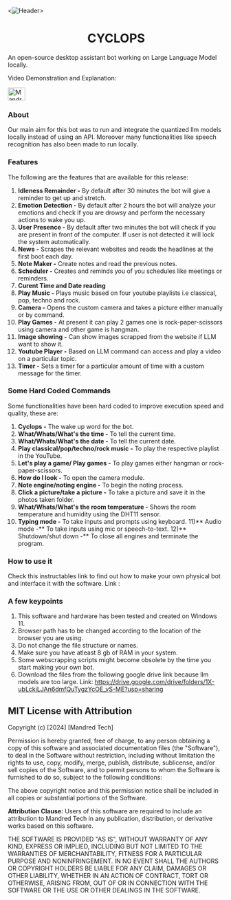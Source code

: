 <![Header](./Environment_View.png)>
<h1 align="center">CYCLOPS</h1>

An open-source desktop assistant bot working on Large Language Model locally.

Video Demonstration and Explanation:
<p align="left">
<a href="https://youtu.be/jYEJakEAMzM?si=n_CALfYUGUDMKFSB" target="blank"><img align="center" src="https://raw.githubusercontent.com/rahuldkjain/github-profile-readme-generator/master/src/images/icons/Social/youtube.svg" alt="Mandred Tech" height="30" width="40" /></a>
</p>

### About
Our main aim for this bot was to run and integrate the quantized llm models locally instead of using an API. Moreover many functionalities like speech recognition has 
also been made to run locally.


### Features
The following are the features that are available for this release:
1) **Idleness Remainder -** By default after 30 minutes the bot will give a reminder to get up and stretch.
2) **Emotion Detection -** By default after 2 hours the bot will analyze your emotions and check if you are drowsy and perform the necessary actions to wake you up.
3) **User Presence -** By default after two minutes the bot will check if you are present in front of the computer. If user is not detected it will lock the system automatically.
4) **News -** Scrapes the relevant websites and reads the headlines at the first boot each day.
5) **Note Maker -** Create notes and read the previous notes.
6) **Scheduler -** Creates and reminds you of you schedules like meetings or reminders.
7) **Curent Time and Date reading**
8) **Play Music -** Plays music based on four youtube playlists i.e classical, pop, techno and rock.
9) **Camera -** Opens the custom camera and takes a picture either manually or by command.
10) **Play Games -** At present it can play 2 games one is rock-paper-scissors using camera and other game is hangman.
11) **Image showing -** Can show images scrapped from the website if LLM want to show it.
12) **Youtube Player -** Based on LLM command can access and play a video on a particular topic.
13) **Timer -** Sets a timer for a particular amount of time with a custom message for the timer.

### Some Hard Coded Commands
Some functionalities have been hard coded to improve execution speed and quality, these are:
1) **Cyclops -** The wake up word for the bot.
2) **What/Whats/What's the time -** To tell the current time.
3) **What/Whats/What's the date -** To tell the current date.
4) **Play classical/pop/techno/rock music -** To play the respective playlist in the YouTube.
5) **Let's play a game/ Play games -** To play games either hangman or rock-paper-scissors.
6) **How do I look -** To open the camera module.
7) **Note engine/noting engine -** To begin the noting process.
8) **Click a picture/take a picture -** To take a picture and save it in the photos taken folder.
9) **What/Whats/What's the room temperature -** Shows the room temperature and humidity using the DHT11 sensor.
10) **Typing mode -** To take inputs and prompts using keyboard.
11)** Audio mode -** To take inputs using mic or speech-to-text.
12)** Shutdown/shut down -** To close all engines and terminate the program.

### How to use it
Check this instructables link to find out how to make your own physical bot and interface it with the software.
Link :

### A few keypoints
1) This software and hardware has been tested and created on Windows 11.
2) Browser path has to be changed according to the location of the browser you are using.
3) Do not change the file structure or names.
4) Make sure you have atleast 8 gb of RAM in your system.
5) Some webscrapping scripts might become obsolete by the time you start making your own bot.
6) Download the files from the following google drive link because llm models are too large.
Link: https://drive.google.com/drive/folders/1X-ubLckjLJAn6dmfQuTygzYcOE_vS-ME?usp=sharing

## MIT License with Attribution

Copyright (c) [2024] [Mandred Tech]

Permission is hereby granted, free of charge, to any person obtaining a copy of this software and associated documentation files (the "Software"), to deal in the Software without restriction, including without limitation the rights to use, copy, modify, merge, publish, distribute, sublicense, and/or sell copies of the Software, and to permit persons to whom the Software is furnished to do so, subject to the following conditions:

The above copyright notice and this permission notice shall be included in all copies or substantial portions of the Software.

**Attribution Clause:**
Users of this software are required to include an attribution to Mandred Tech in any publication, distribution, or derivative works based on this software.

THE SOFTWARE IS PROVIDED "AS IS", WITHOUT WARRANTY OF ANY KIND, EXPRESS OR IMPLIED, INCLUDING BUT NOT LIMITED TO THE WARRANTIES OF MERCHANTABILITY, FITNESS FOR A PARTICULAR PURPOSE AND NONINFRINGEMENT. IN NO EVENT SHALL THE AUTHORS OR COPYRIGHT HOLDERS BE LIABLE FOR ANY CLAIM, DAMAGES OR OTHER LIABILITY, WHETHER IN AN ACTION OF CONTRACT, TORT OR OTHERWISE, ARISING FROM, OUT OF OR IN CONNECTION WITH THE SOFTWARE OR THE USE OR OTHER DEALINGS IN THE SOFTWARE.

